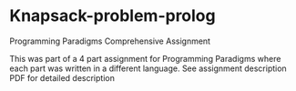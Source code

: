 # Knapsack-problem-prolog
Programming Paradigms Comprehensive Assignment

This was part of a 4 part assignment for Programming Paradigms where each part was written in a different language.
See assignment description PDF for detailed description
